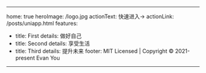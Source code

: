 <!--
 * @Description: 
 * @Author: lzx
 * @Date: 2021-07-12 16:42:18
-->
---
home: true
heroImage: /logo.jpg
actionText: 快速进入→
actionLink: /posts/uniapp.html
features:
- title: First
  details: 做好自己
- title: Second
  details: 享受生活
- title: Third
  details: 提升未来
footer: MIT Licensed | Copyright © 2021-present Evan You
---
